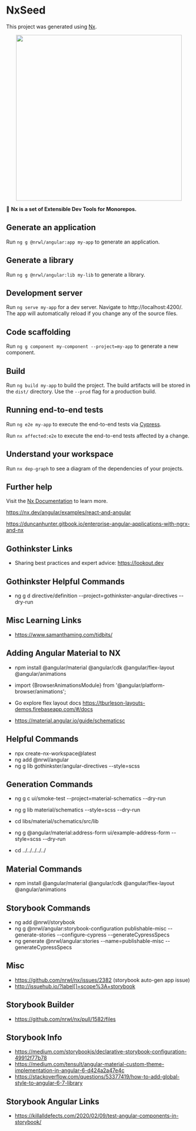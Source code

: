 # NxSeed

This project was generated using [Nx](https://nx.dev).

<p align="center"><img src="https://raw.githubusercontent.com/nrwl/nx/master/nx-logo.png" width="450"></p>

🔎 **Nx is a set of Extensible Dev Tools for Monorepos.**

## Generate an application

Run `ng g @nrwl/angular:app my-app` to generate an application.

## Generate a library

Run `ng g @nrwl/angular:lib my-lib` to generate a library.

## Development server

Run `ng serve my-app` for a dev server. Navigate to http://localhost:4200/. The app will automatically reload if you change any of the source files.

## Code scaffolding

Run `ng g component my-component --project=my-app` to generate a new component.

## Build

Run `ng build my-app` to build the project. The build artifacts will be stored in the `dist/` directory. Use the `--prod` flag for a production build.

## Running end-to-end tests

Run `ng e2e my-app` to execute the end-to-end tests via [Cypress](https://www.cypress.io).

Run `nx affected:e2e` to execute the end-to-end tests affected by a change.

## Understand your workspace

Run `nx dep-graph` to see a diagram of the dependencies of your projects.

## Further help

Visit the [Nx Documentation](https://nx.dev/angular) to learn more.

https://nx.dev/angular/examples/react-and-angular

https://duncanhunter.gitbook.io/enterprise-angular-applications-with-ngrx-and-nx

## Gothinkster Links

- Sharing best practices and expert advice: https://lookout.dev

## Gothinkster Helpful Commands

- ng g d directive/definition --project=gothinkster-angular-directives --dry-run

## Misc Learning Links

- https://www.samanthaming.com/tidbits/

## Adding Angular Material to NX

- npm install @angular/material @angular/cdk @angular/flex-layout @angular/animations
- import {BrowserAnimationsModule} from '@angular/platform-browser/animations';
- Go explore flex layout docs https://tburleson-layouts-demos.firebaseapp.com/#/docs

- https://material.angular.io/guide/schematicsc

## Helpful Commands

- npx create-nx-workspace@latest
- ng add @nrwl/angular
- ng g lib gothinkster/angular-directives --style=scss

## Generation Commands

- ng g c ui/smoke-test --project=material-schematics --dry-run
- ng g lib material/schematics --style=scss --dry-run

- cd libs/material/schematics/src/lib
- ng g @angular/material:address-form ui/example-address-form --style=scss --dry-run
- cd ../../../../../

## Material Commands

- npm install @angular/material @angular/cdk @angular/flex-layout @angular/animations

## Storybook Commands

- ng add @nrwl/storybook
- ng g @nrwl/angular:storybook-configuration publishable-misc --generate-stories --configure-cypress --generateCypressSpecs
- ng generate @nrwl/angular:stories --name=publishable-misc --generateCypressSpecs

## Misc

- https://github.com/nrwl/nx/issues/2382 (storybook auto-gen app issue)
- http://issuehub.io/?label[]=scope%3A+storybook

## Storybook Builder

- https://github.com/nrwl/nx/pull/1582/files

## Storybook Info

- https://medium.com/storybookjs/declarative-storybook-configuration-49912f77b78
- https://medium.com/tensult/angular-material-custom-theme-implementation-in-angular-6-d424a2a47e4c
- https://stackoverflow.com/questions/53377419/how-to-add-global-style-to-angular-6-7-library

## Storybook Angular Links

- https://killalldefects.com/2020/02/09/test-angular-components-in-storybook/
